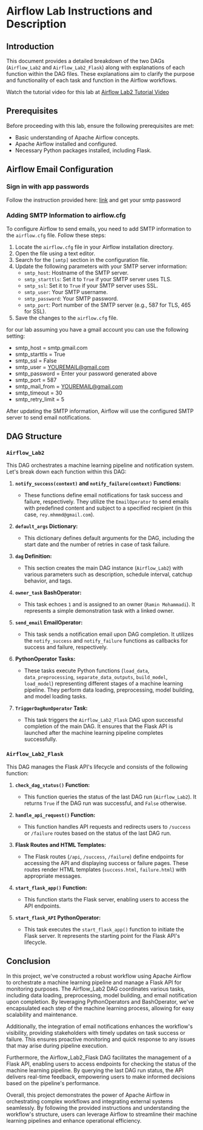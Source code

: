 # Airflow Lab Instructions and Description

## Introduction
This document provides a detailed breakdown of the two DAGs (`Airflow_Lab2` and `Airflow_Lab2_Flask`) along with explanations of each function within the DAG files. These explanations aim to clarify the purpose and functionality of each task and function in the Airflow workflows.


Watch the tutorial video for this lab at [Airflow Lab2 Tutorial Video](https://youtu.be/LwBFOyfN5TY)

## Prerequisites
Before proceeding with this lab, ensure the following prerequisites are met:

- Basic understanding of Apache Airflow concepts.
- Apache Airflow installed and configured.
- Necessary Python packages installed, including Flask.


## Airflow Email Configuration

### Sign in with app passwords
Follow the instruction provided here: [link](https://support.google.com/accounts/answer/185833) and get your smtp password

### Adding SMTP Information to airflow.cfg

To configure Airflow to send emails, you need to add SMTP information to the `airflow.cfg` file. Follow these steps:

1. Locate the `airflow.cfg` file in your Airflow installation directory.
2. Open the file using a text editor.
3. Search for the `[smtp]` section in the configuration file.
4. Update the following parameters with your SMTP server information:
   - `smtp_host`: Hostname of the SMTP server.
   - `smtp_starttls`: Set it to `True` if your SMTP server uses TLS.
   - `smtp_ssl`: Set it to `True` if your SMTP server uses SSL.
   - `smtp_user`: Your SMTP username.
   - `smtp_password`: Your SMTP password.
   - `smtp_port`: Port number of the SMTP server (e.g., 587 for TLS, 465 for SSL).
5. Save the changes to the `airflow.cfg` file.

for our lab assuming you have a gmail account you can use the following setting:
   - smtp_host = smtp.gmail.com
   - smtp_starttls = True
   - smtp_ssl = False
   - smtp_user = YOUREMAIL@gmail.com
   - smtp_password = Enter your password generated above
   - smtp_port = 587
   - smtp_mail_from = YOUREMAIL@gmail.com
   - smtp_timeout = 30
   - smtp_retry_limit = 5

After updating the SMTP information, Airflow will use the configured SMTP server to send email notifications.


## DAG Structure

### `Airflow_Lab2`
This DAG orchestrates a machine learning pipeline and notification system. Let's break down each function within this DAG:

1. **`notify_success(context)` and `notify_failure(context)` Functions:**
   - These functions define email notifications for task success and failure, respectively. They utilize the `EmailOperator` to send emails with predefined content and subject to a specified recipient (in this case, `rey.mhmmd@gmail.com`).

2. **`default_args` Dictionary:**
   - This dictionary defines default arguments for the DAG, including the start date and the number of retries in case of task failure.

3. **`dag` Definition:**
   - This section creates the main DAG instance (`Airflow_Lab2`) with various parameters such as description, schedule interval, catchup behavior, and tags.
   
4. **`owner_task` BashOperator:**
   - This task echoes `1` and is assigned to an owner (`Ramin Mohammadi`). It represents a simple demonstration task with a linked owner.

5. **`send_email` EmailOperator:**
   - This task sends a notification email upon DAG completion. It utilizes the `notify_success` and `notify_failure` functions as callbacks for success and failure, respectively.

6. **PythonOperator Tasks:**
   - These tasks execute Python functions (`load_data`, `data_preprocessing`, `separate_data_outputs`, `build_model`, `load_model`) representing different stages of a machine learning pipeline. They perform data loading, preprocessing, model building, and model loading tasks.

7. **`TriggerDagRunOperator` Task:**
   - This task triggers the `Airflow_Lab2_Flask` DAG upon successful completion of the main DAG. It ensures that the Flask API is launched after the machine learning pipeline completes successfully.

### `Airflow_Lab2_Flask`
This DAG manages the Flask API's lifecycle and consists of the following function:

1. **`check_dag_status()` Function:**
   - This function queries the status of the last DAG run (`Airflow_Lab2`). It returns `True` if the DAG run was successful, and `False` otherwise.

2. **`handle_api_request()` Function:**
   - This function handles API requests and redirects users to `/success` or `/failure` routes based on the status of the last DAG run.

3. **Flask Routes and HTML Templates:**
   - The Flask routes (`/api`, `/success`, `/failure`) define endpoints for accessing the API and displaying success or failure pages. These routes render HTML templates (`success.html`, `failure.html`) with appropriate messages.

4. **`start_flask_app()` Function:**
   - This function starts the Flask server, enabling users to access the API endpoints.

5. **`start_flask_API` PythonOperator:**
   - This task executes the `start_flask_app()` function to initiate the Flask server. It represents the starting point for the Flask API's lifecycle.

## Conclusion
In this project, we've constructed a robust workflow using Apache Airflow to orchestrate a machine learning pipeline and manage a Flask API for monitoring purposes. The Airflow_Lab2 DAG coordinates various tasks, including data loading, preprocessing, model building, and email notification upon completion. By leveraging PythonOperators and BashOperator, we've encapsulated each step of the machine learning process, allowing for easy scalability and maintenance.

Additionally, the integration of email notifications enhances the workflow's visibility, providing stakeholders with timely updates on task success or failure. This ensures proactive monitoring and quick response to any issues that may arise during pipeline execution.

Furthermore, the Airflow_Lab2_Flask DAG facilitates the management of a Flask API, enabling users to access endpoints for checking the status of the machine learning pipeline. By querying the last DAG run status, the API delivers real-time feedback, empowering users to make informed decisions based on the pipeline's performance.

Overall, this project demonstrates the power of Apache Airflow in orchestrating complex workflows and integrating external systems seamlessly. By following the provided instructions and understanding the workflow's structure, users can leverage Airflow to streamline their machine learning pipelines and enhance operational efficiency.

